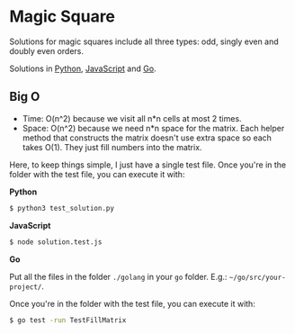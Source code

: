 # Magic Square

Solutions for magic squares include all three types: odd, singly even and doubly even orders.

Solutions in [Python](./python3/README.md), [JavaScript](./javascript/README.md) and [Go](./golang/README.md).

## Big O

- Time: O(n^2) because we visit all n*n cells at most 2 times.
- Space: O(n^2) because we need n*n space for the matrix. Each helper method that constructs the matrix doesn't use extra space so each takes O(1). They just fill numbers into the matrix.

Here, to keep things simple, I just have a single test file. Once you're in the folder with the test file, you can execute it with:

**Python**
```bash
$ python3 test_solution.py
```

**JavaScript**
```bash
$ node solution.test.js
```

**Go**

Put all the files in the folder `./golang` in your `go` folder. E.g.: `~/go/src/your-project/`. 

Once you're in the folder with the test file, you can execute it with:

```bash
$ go test -run TestFillMatrix
```

